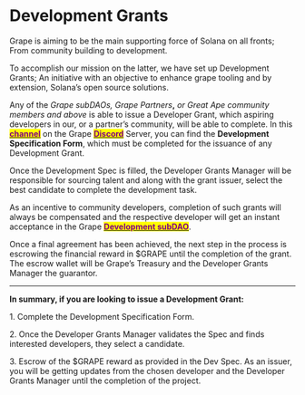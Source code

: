# Development Grants

Grape is aiming to be the main supporting force of Solana on all fronts; From community building to development.&#x20;

To accomplish our mission on the latter, we have set up Development Grants; An initiative with an objective to enhance grape tooling and by extension, Solana’s open source solutions.&#x20;

Any of the _Grape subDAOs, Grape Partners_**,** _or Great Ape community members and above_ is able to issue a Developer Grant, which aspiring developers in our, or a partner’s community, will be able to complete. In this [<mark style="color:purple;">**channel**</mark>](https://discord.gg/3wBwEWyCja) on the Grape [<mark style="color:purple;">**Discord**</mark>](https://discord.gg/GPm5hXW8) Server, you can find the **Development Specification Form**, which must be completed for the issuance of any Development Grant.

Once the Development Spec is filled, the Developer Grants Manager will be responsible for sourcing talent and along with the grant issuer, select the best candidate to complete the development task.&#x20;

As an incentive to community developers, completion of such grants will always be compensated and the respective developer will get an instant acceptance in the Grape [<mark style="color:purple;">**Development subDAO**</mark>](../grape-subdaos/subdao-units/development.md).&#x20;

Once a final agreement has been achieved, the next step in the process is escrowing the financial reward in $GRAPE until the completion of the grant. The escrow wallet will be Grape’s Treasury and the Developer Grants Manager the guarantor.&#x20;

****

**In summary, if you are looking to issue a Development Grant:**&#x20;

1\. Complete the Development Specification Form.&#x20;

2\. Once the Developer Grants Manager validates the Spec and finds interested developers, they select a candidate.&#x20;

3\. Escrow of the $GRAPE reward as provided in the Dev Spec. As an issuer, you will be getting updates from the chosen developer and the Developer Grants Manager until the completion of the project.
